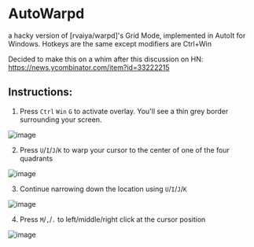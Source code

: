 # AutoWarpd
a hacky version of [rvaiya/warpd]'s Grid Mode, implemented in AutoIt for Windows. Hotkeys are the same except modifiers are Ctrl+Win

Decided to make this on a whim after this discussion on HN: https://news.ycombinator.com/item?id=33222215

## Instructions:

1. Press `Ctrl` `Win` `G` to activate overlay. You'll see a thin grey border surrounding your screen.

![image](https://user-images.githubusercontent.com/98432183/196135124-73a95c99-404e-43e1-b09d-3f94602b31a0.png)

2. Press `U`/`I`/`J`/`K` to warp your cursor to the center of one of the four quadrants

![image](https://user-images.githubusercontent.com/98432183/196135311-f35eacad-520d-414e-b13f-cb04646d2a44.png)

3. Continue narrowing down the location using `U`/`I`/`J`/`K`

![image](https://user-images.githubusercontent.com/98432183/196135743-0edb3f8e-541f-4204-b6b5-c5fcd91e7042.png)

4. Press `M`/`,`/`.` to left/middle/right click at the cursor position

![image](https://user-images.githubusercontent.com/98432183/196136034-7b7da439-ce2b-4d7d-a5f5-972cfc7363e2.png)
